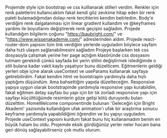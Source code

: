 Projemde style için bootstrap ve css kulllanarak stilleri verdim.
Renkler için renk paletlerini kullanıcaktım fakat kendi göz zevkime hitap eden bir renk paleti bulamadığımdan dolayı renk tercihlerini kendim belirledim.
Body'e verdiğim renk dalgalanması için linear gradient kullandım ve @keyframes yardımı ile boyutlarını değiştirerek renk geçişini sağladım.
Projede kullandığım bilgilerin çoğunu "https://baubright.com/" ve "https://www.wissenakademie.com/" adreslerinden aldım.
Projede react-router-dom yapısını tüm link verdiğim yerlerde uyguladım böylece sayfam daha hızlı ulaşım sağlanabilmesini sağladım
Projeye başlarken tek css dosyasıyla çalışmak yerine her page açtığım klasöründe css dosyasını tutmam gerekirdi çünkü sayfada bir yerin stilini değiştirmek istediğimde o stili bulana kadar vakit kaybı yaşatıyor bunu düzelticem.
Eğitmenlerin geldiği yerleri obje içine alarak useContext ve useParams kullanarak sayfaya getirebilirdim. Fakat kendim html ve bootstrapin yardımıyla daha hızlı yaptığımı düşündüm. Ama bahsettiğim yapıda düzelteceğim.
Responsive yapıya uygun olarak bootstrapinde yardımıyla responsive yapı kurabildim, fakat eğitmen detay sayfası bu yapı için bir tık zorladı responsive yapı için sayfayı küçülttüğümde resimlerin göze gelişi kötü duruyordu buları düzelttim.
HomeWelcome componentinde bulunan 'Geleceğin için Bright Akademi' yazısında kullandığım ufak animation'ı ufak bir araştırma sonucu keyframe yardımıyla yapabildiğimi öğrendim ve bu yapıyı uyguladım.
Projede useContext yapısını kurdum fakat bunu hiç kullanamadım benim en büyük hatam bu oldu.
Projemde eksik gördüğünüz yerler neler hocam bana geri dönüş sağlayabilirseniz çok mutlu olurum.